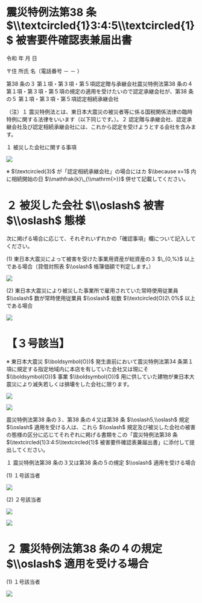 # 震災特例法第38 条 $\\textcircled{1}3:4:5\\textcircled{1}$ 被害要件確認表兼届出書

令和 年 月 日

〒住 所氏 名（電話番号 － － ）

第38 条の３ 第１項・第３項・第５項認定贈与承継会社震災特例法第38 条の４ 第１項・第３項・第５項の規定の適用を受けたいので認定承継会社が、第38 条の５ 第１項・第３項・第５項認定相続承継会社

（注）１ 震災特例法とは、東日本大震災の被災者等に係る国税関係法律の臨時特例に関する法律をいいます（以下同じです。）。２ 認定贈与承継会社、認定承継会社及び認定相続承継会社には、これから認定を受けようとする会社を含みます。

１ 被災した会社に関する事項

![](https://www.nta.go.jp/tmp/ce42495a-3f29-49d8-a60f-023e6569a079/images/84fa971ce35cf9e2b0255f22761d30869a36bc36f64a54ff2488c0390c746e6e.jpg)

※ $\\textcircled{3}$ が「認定相続承継会社」の場合にはカ $\\because x=1$ 内に相続開始の日 $\\mathfrak{k}\_{\\mathrm{>}}$ 併せて記載してください。

# ２ 被災した会社 $\\oslash$ 被害 $\\oslash$ 態様

次に掲げる場合に応じて、それぞれいずれかの「確認事項」欄について記入してください。

(1) 東日本大震災によって被害を受けた事業用資産が総資産の３ $\_{0,%}$ 以上である場合（貸借対照表 $\\oslash$ 帳簿価額で判定します。）

![](https://www.nta.go.jp/tmp/ce42495a-3f29-49d8-a60f-023e6569a079/images/76f3bb1f88e867195b484062fb2b184a0cdc00647df68d7a994b8b060430d413.jpg)

(2) 東日本大震災により被災した事業所で雇用されていた常時使用従業員 $\\oslash$ 数が常時使用従業員 $\\oslash$ 総数 $\\textcircled{O}2\ 0%$ 以上である場合

![](https://www.nta.go.jp/tmp/ce42495a-3f29-49d8-a60f-023e6569a079/images/5b9365bb78785f08615e10357c3c9b089c7f2464e1076a2556e81f556242c0c6.jpg)

# 【３号該当】

※ 東日本大震災 $\\boldsymbol{O})$ 発生直前において震災特例法第34 条第１項に規定する指定地域内に本店を有していた会社又は現にそ $\\boldsymbol{O})$ 事業 $\\boldsymbol{O})$ 用に供していた建物が東日本大震災により滅失若しくは損壊をした会社に限ります。

![](https://www.nta.go.jp/tmp/ce42495a-3f29-49d8-a60f-023e6569a079/images/acbbe23d9640bec6cb5bcfa0f69bdcfc22a54d56ecd37b9c46a73c3e6d5d2cf6.jpg)

![](https://www.nta.go.jp/tmp/ce42495a-3f29-49d8-a60f-023e6569a079/images/29c9fdb9565f89f721f031be8f371811644ab4dced69a54df9febc4c408ede8e.jpg)

震災特例法第38 条の３、第38 条の４又は第38 条 $\\oslash5,\\oslash$ 規定 $\\oslash$ 適用を受ける人は、これら $\\oslash$ 規定及び被災した会社の被害の態様の区分に応じてそれぞれに掲げる書類をこの「震災特例法第38 条 $\\textcircled{1}3:4:5\\textcircled{1}$ 被害要件確認表兼届出書」に添付して提出してください。

１ 震災特例法第38 条の３又は第38 条の５の規定 $\\oslash$ 適用を受ける場合

(1) １号該当者

![](https://www.nta.go.jp/tmp/ce42495a-3f29-49d8-a60f-023e6569a079/images/ff2c311b7fcc37a15db357823252dec922bb5a8918350fcaf2cc5a9552902b2c.jpg)

(2) ２号該当者

![](https://www.nta.go.jp/tmp/ce42495a-3f29-49d8-a60f-023e6569a079/images/3cb6a3f0aaf4ff70e8931e758cdf74aebc2a01bbe18f6c6e30009c6269bf2031.jpg)

![](https://www.nta.go.jp/tmp/ce42495a-3f29-49d8-a60f-023e6569a079/images/69651caa44a985f568d18ca847641b863d94ab66d6f7ab2bafad89fffe1ffc86.jpg)

# ２ 震災特例法第38 条の４の規定 $\\oslash$ 適用を受ける場合

(1) １号該当者

![](https://www.nta.go.jp/tmp/ce42495a-3f29-49d8-a60f-023e6569a079/images/87722e291bc4d26a71631b7043ca2999a8e8dbf3648a1c00aff8b656ef993ea8.jpg)